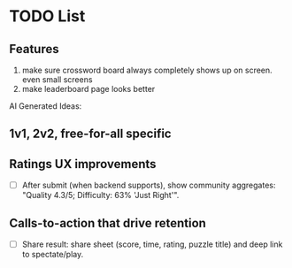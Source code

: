 # TODO List


## Features

1. make sure crossword board always completely shows up on screen. even small screens
2. make leaderboard page looks better


AI Generated Ideas:

## 1v1, 2v2, free-for-all specific


## Ratings UX improvements

- [ ] After submit (when backend supports), show community aggregates: "Quality 4.3/5; Difficulty: 63% 'Just Right'".

## Calls-to-action that drive retention

- [ ] Share result: share sheet (score, time, rating, puzzle title) and deep link to spectate/play.
